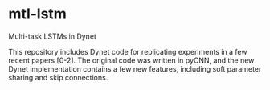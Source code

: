 # mtl-lstm
Multi-task LSTMs in Dynet

This repository includes Dynet code for replicating experiments in a few recent papers [0-2]. The original code was written in pyCNN, and the new Dynet implementation contains a few new features, including soft parameter sharing and skip connections. 
